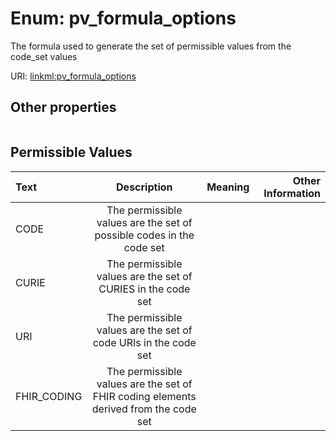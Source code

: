 
# Enum: pv_formula_options


The formula used to generate the set of permissible values from the code_set values

URI: [linkml:pv_formula_options](https://w3id.org/linkml/pv_formula_options)


## Other properties

|  |  |  |
| --- | --- | --- |

## Permissible Values

| Text | Description | Meaning | Other Information |
| :--- | :---: | :---: | ---: |
| CODE | The permissible values are the set of possible codes in the code set |  |  |
| CURIE | The permissible values are the set of CURIES in the code set |  |  |
| URI | The permissible values are the set of code URIs in the code set |  |  |
| FHIR_CODING | The permissible values are the set of FHIR coding elements derived from the code set |  |  |

